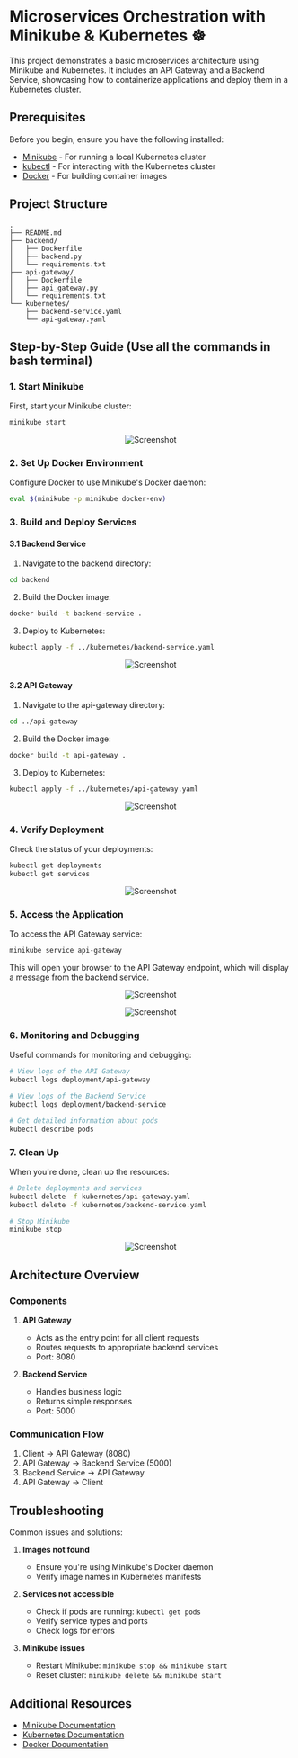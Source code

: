 # Microservices Orchestration with Minikube & Kubernetes ☸️

This project demonstrates a basic microservices architecture using Minikube and Kubernetes. It includes an API Gateway and a Backend Service, showcasing how to containerize applications and deploy them in a Kubernetes cluster.

## Prerequisites

Before you begin, ensure you have the following installed:
- [Minikube](https://minikube.sigs.k8s.io/docs/start/) - For running a local Kubernetes cluster
- [kubectl](https://kubernetes.io/docs/tasks/tools/install-kubectl/) - For interacting with the Kubernetes cluster
- [Docker](https://docs.docker.com/get-docker/) - For building container images

## Project Structure

```
.
├── README.md
├── backend/
│   ├── Dockerfile
│   ├── backend.py
│   └── requirements.txt
├── api-gateway/
│   ├── Dockerfile
│   ├── api_gateway.py
│   └── requirements.txt
└── kubernetes/
    ├── backend-service.yaml
    └── api-gateway.yaml
```

## Step-by-Step Guide (Use all the commands in bash terminal)

### 1. Start Minikube

First, start your Minikube cluster:

```bash
minikube start
```
<p align="center">
  <img src="https://github.com/Vibhanshu0001/Docker/blob/main/Microservices%20Orchestration%20with%20Minikube%20%26%20Kubernetes/images/Screenshot%202025-03-21%20014343.png" alt="Screenshot">
</p>

### 2. Set Up Docker Environment

Configure Docker to use Minikube's Docker daemon:

```bash
eval $(minikube -p minikube docker-env)
```

### 3. Build and Deploy Services

#### 3.1 Backend Service

1. Navigate to the backend directory:
```bash
cd backend
```

2. Build the Docker image:
```bash
docker build -t backend-service .
```

3. Deploy to Kubernetes:
```bash
kubectl apply -f ../kubernetes/backend-service.yaml
```
<p align="center">
  <img src="https://github.com/Vibhanshu0001/Docker/blob/main/Microservices%20Orchestration%20with%20Minikube%20%26%20Kubernetes/images/Screenshot%202025-03-21%20014834.png" alt="Screenshot">
</p>

#### 3.2 API Gateway

1. Navigate to the api-gateway directory:
```bash
cd ../api-gateway
```

2. Build the Docker image:
```bash
docker build -t api-gateway .
```

3. Deploy to Kubernetes:
```bash
kubectl apply -f ../kubernetes/api-gateway.yaml
```
<p align="center">
  <img src="https://github.com/Vibhanshu0001/Docker/blob/main/Microservices%20Orchestration%20with%20Minikube%20%26%20Kubernetes/images/Screenshot%202025-03-21%20015036.png" alt="Screenshot">
</p>

### 4. Verify Deployment

Check the status of your deployments:

```bash
kubectl get deployments
kubectl get services
```
<p align="center">
  <img src="https://github.com/Vibhanshu0001/Docker/blob/main/Microservices%20Orchestration%20with%20Minikube%20%26%20Kubernetes/images/Screenshot%202025-03-21%20020054.png" alt="Screenshot">
</p>

### 5. Access the Application

To access the API Gateway service:

```bash
minikube service api-gateway
```
This will open your browser to the API Gateway endpoint, which will display a message from the backend service.

<p align="center">
  <img src="https://github.com/Vibhanshu0001/Docker/blob/main/Microservices%20Orchestration%20with%20Minikube%20%26%20Kubernetes/images/Screenshot%202025-03-21%20015902.png" alt="Screenshot">
</p>
<p align="center">
  <img src="https://github.com/Vibhanshu0001/Docker/blob/main/Microservices%20Orchestration%20with%20Minikube%20%26%20Kubernetes/images/Screenshot%202025-03-21%20020139.png" alt="Screenshot">
</p>

### 6. Monitoring and Debugging

Useful commands for monitoring and debugging:

```bash
# View logs of the API Gateway
kubectl logs deployment/api-gateway

# View logs of the Backend Service
kubectl logs deployment/backend-service

# Get detailed information about pods
kubectl describe pods
```

### 7. Clean Up

When you're done, clean up the resources:

```bash
# Delete deployments and services
kubectl delete -f kubernetes/api-gateway.yaml
kubectl delete -f kubernetes/backend-service.yaml

# Stop Minikube
minikube stop
```
<p align="center">
  <img src="https://github.com/Vibhanshu0001/Docker/blob/main/Microservices%20Orchestration%20with%20Minikube%20%26%20Kubernetes/images/Screenshot%202025-03-21%20020704.png" alt="Screenshot">
</p>

## Architecture Overview

### Components

1. **API Gateway**
   - Acts as the entry point for all client requests
   - Routes requests to appropriate backend services
   - Port: 8080

2. **Backend Service**
   - Handles business logic
   - Returns simple responses
   - Port: 5000

### Communication Flow

1. Client → API Gateway (8080)
2. API Gateway → Backend Service (5000)
3. Backend Service → API Gateway
4. API Gateway → Client

## Troubleshooting

Common issues and solutions:

1. **Images not found**
   - Ensure you're using Minikube's Docker daemon
   - Verify image names in Kubernetes manifests

2. **Services not accessible**
   - Check if pods are running: `kubectl get pods`
   - Verify service types and ports
   - Check logs for errors

3. **Minikube issues**
   - Restart Minikube: `minikube stop && minikube start`
   - Reset cluster: `minikube delete && minikube start`

## Additional Resources

- [Minikube Documentation](https://minikube.sigs.k8s.io/docs/)
- [Kubernetes Documentation](https://kubernetes.io/docs/)
- [Docker Documentation](https://docs.docker.com/) 
